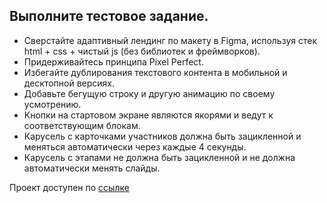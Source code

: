 ## Выполните тестовое задание.
* Сверстайте адаптивный лендинг по макету в Figma, используя стек html + css + чистый js (без библиотек и фреймворков).
* Придерживайтесь принципа Pixel Perfect.
* Избегайте дублирования текстового контента в мобильной и десктопной версиях.
* Добавьте бегущую строку и другую анимацию по своему усмотрению.
* Кнопки на стартовом экране являются якорями и ведут к соответствующим блокам.
* Карусель с карточками участников должна быть зацикленной и меняться автоматически через каждые 4 секунды.
* Карусель с этапами не должна быть зацикленной и не должна автоматически менять слайды.

Проект доступен по [ссылке](https://popolino.github.io/yandex_test_landing/)
